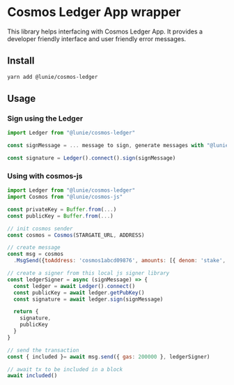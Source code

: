# Cosmos Ledger App wrapper

This library helps interfacing with Cosmos Ledger App. It provides a developer friendly interface and user friendly error messages.

## Install

```bash
yarn add @lunie/cosmos-ledger
```

## Usage

### Sign using the Ledger

```js
import Ledger from "@lunie/cosmos-ledger"

const signMessage = ... message to sign, generate messages with "@lunie/cosmos-js"

const signature = Ledger().connect().sign(signMessage)
```

### Using with cosmos-js

```js
import Ledger from "@lunie/cosmos-ledger"
import Cosmos from "@lunie/cosmos-js"

const privateKey = Buffer.from(...)
const publicKey = Buffer.from(...)

// init cosmos sender
const cosmos = Cosmos(STARGATE_URL, ADDRESS)

// create message
const msg = cosmos
  .MsgSend({toAddress: 'cosmos1abcd09876', amounts: [{ denom: 'stake', amount: 10 }})

// create a signer from this local js signer library
const ledgerSigner = async (signMessage) => {
  const ledger = await Ledger().connect()
  const publicKey = await ledger.getPubKey()
  const signature = await ledger.sign(signMessage)

  return {
    signature,
    publicKey
  }
}

// send the transaction
const { included }= await msg.send({ gas: 200000 }, ledgerSigner)

// await tx to be included in a block
await included()
```